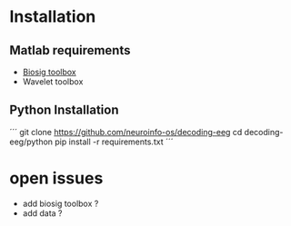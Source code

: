 # Installation


## Matlab requirements
 - [Biosig toolbox](http://biosig.sourceforge.net)
 - Wavelet toolbox

## Python Installation
´´´
git clone https://github.com/neuroinfo-os/decoding-eeg
cd decoding-eeg/python
pip install -r requirements.txt
´´´

# open issues
 - add biosig toolbox ? 
 - add data ?
